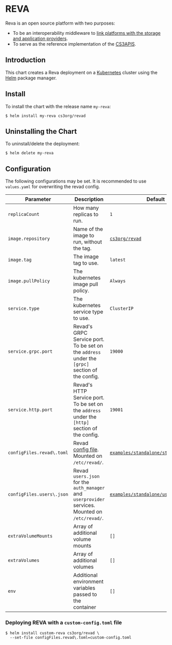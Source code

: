 # REVA

Reva is an open source platform with two purposes:

- To be an interoperability middleware to [link platforms with the storage and application providers](https://reva.link/docs/overview/).
- To serve as the reference implementation of the [CS3APIS](https://github.com/cs3org/cs3apis).

## Introduction

This chart creates a Reva deployment on a [Kubernetes](http://kubernetes.io) cluster using the [Helm](https://helm.sh) package manager.

## Install

To install the chart with the release name `my-reva`:

```console
$ helm install my-reva cs3org/revad
```

## Uninstalling the Chart

To uninstall/delete the deployment:

```console
$ helm delete my-reva
```

## Configuration

The following configurations may be set. It is recommended to use `values.yaml` for overwriting the revad config.

| Parameter                                         | Description                                                                                      | Default                                                                                                                 |
| ------------------------------------------------- | ------------------------------------------------------------------------------------------------ | ----------------------------------------------------------------------------------------------------------------------- |
| `replicaCount`                                    | How many replicas to run.                                                                        | `1`                                                                                                                     |
| `image.repository`                                | Name of the image to run, without the tag.                                                       | [`cs3org/revad`](https://hub.docker.com/r/cs3org/revad)                                                                 |
| `image.tag`                                       | The image tag to use.                                                                            | `latest`                                                                                                                |
| `image.pullPolicy`                                | The kubernetes image pull policy.                                                                | `Always`                                                                                                                |
| `service.type`                                    | The kubernetes service type to use.                                                              | `ClusterIP`                                                                                                             |
| `service.grpc.port`                               | Revad's GRPC Service port. To be set on the `address` under the `[grpc]` section of the config.  | `19000`                                                                                                                 |
| `service.http.port`                               | Revad's HTTP Service port. To be set on the `address` under the `[http]` section of the config.  | `19001`                                                                                                                 |
| `configFiles.revad\.toml`                         | Revad [config file](https://reva.link/docs/config/). Mounted on `/etc/revad/`.                   | [`examples/standalone/standalone.toml`](https://github.com/cs3org/reva/blob/master/examples/standalone/standalone.toml) |
| `configFiles.users\.json`                         | Revad `users.json` for the `auth_manager` and `userprovider` services. Mounted on `/etc/revad/`. | [`examples/standalone/users.demo.json`](https://github.com/cs3org/reva/blob/master/examples/standalone/users.demo.json) |
| `extraVolumeMounts` | Array of additional volume mounts | `[]` |
| `extraVolumes` | Array of additional volumes | `[]` |
| `env` | Additional environment variables passed to the container | `[]`

### Deploying REVA with a `custom-config.toml` file

```console
$ helm install custom-reva cs3org/revad \
  --set-file configFiles.revad\.toml=custom-config.toml
```
